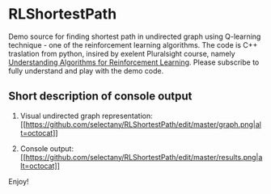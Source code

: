 # RLShortestPath
Demo source for finding shortest path in undirected graph using Q-learning technique - one of the reinforcement learning algorithms.
The code is C++ traslation from python, insired by exelent Pluralsight course, namely [Understanding Algorithms for Reinforcement Learning](https://app.pluralsight.com/library/courses/understanding-algorithms-reinforcement-learning/description). Please subscribe to fully understand and play with the demo code.

## Short description of console output
1. Visual undirected graph representation:
[[https://github.com/selectany/RLShortestPath/edit/master/graph.png|alt=octocat]]

2. Console output:
[[https://github.com/selectany/RLShortestPath/edit/master/results.png|alt=octocat]]

Enjoy!
